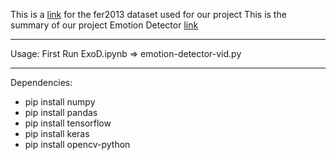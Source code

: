 This is a [link](https://drive.google.com/drive/folders/1ECPRAb5vriaiFJK2mxkn0Ilamx_7yXaw?usp=sharing) for the fer2013 dataset used for our project 
This is the summary of our project Emotion Detector [link](https://www.notion.so/Emotion-Detector-cd9ce1d0931f4724ab6b6d95ef2c885c) 

-----------------------------------------------------------------------------------------------------------------------------------------------------
Usage:
First Run ExoD.ipynb  => emotion-detector-vid.py


-----------------------------------------------------------------------------------------------------------------------------------------------------

Dependencies:
- pip install numpy
- pip install pandas
- pip install tensorflow
- pip install keras
- pip install opencv-python
  





